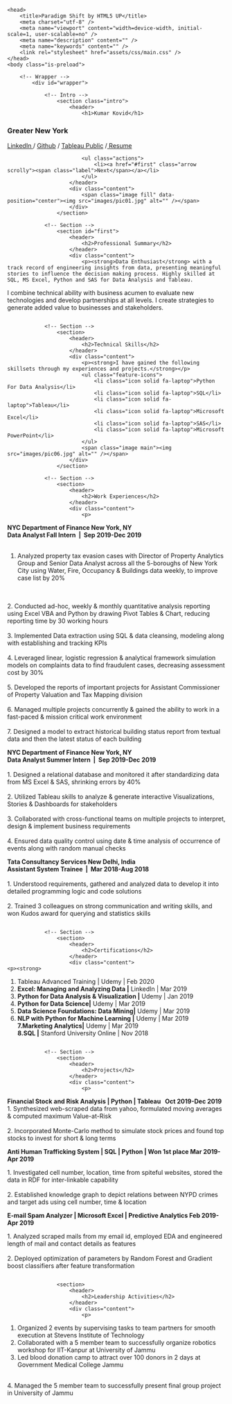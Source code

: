 	<head>
		<title>Paradigm Shift by HTML5 UP</title>
		<meta charset="utf-8" />
		<meta name="viewport" content="width=device-width, initial-scale=1, user-scalable=no" />
		<meta name="description" content="" />
		<meta name="keywords" content="" />
		<link rel="stylesheet" href="assets/css/main.css" />
	</head>
	<body class="is-preload">

		<!-- Wrapper -->
			<div id="wrapper">

				<!-- Intro -->
					<section class="intro">
						<header>
							<h1>Kumar Kovid</h1>
<h3>Greater New York</h3>
							<a href="https://www.linkedin.com/in/kumar-kovid-757738128/">LinkedIn </a> / <a href="https://github.com/kumarkovid">Github</a> / <a href="https://public.tableau.com/profile/kumar.kovid/">Tableau Public</a> /<a href="https://github.com/kumarkovid/Resume/blob/master/Kumar_Kovid_Resume_DA.pdf"> Resume</a>  
</p>

							<ul class="actions">
								<li><a href="#first" class="arrow scrolly"><span class="label">Next</span></a></li>
							</ul>
						</header>
						<div class="content">
							<span class="image fill" data-position="center"><img src="images/pic01.jpg" alt="" /></span>
						</div>
					</section>
<!------------------------------------------------------------->
				<!-- Section -->
					<section id="first">
						<header>
							<h2>Professional Summary</h2>
						</header>
						<div class="content">
							<p><strong>Data Enthusiast</strong> with a track record of engineering insights from data, presenting meaningful stories to influence the decision making process. Highly skilled at SQL, MS Excel, Python and SAS for Data Analysis and Tableau.

I combine technical ability with business acumen to evaluate new technologies and develop partnerships at all levels. I create strategies to generate added value to businesses and stakeholders.</p>
							<span class="image main"><img src="images/pic04.jpg" alt="" /></span>
						</div>
					</section>

<!------------------------------------------------------------->
				<!-- Section -->
					<section>
						<header>
							<h2>Technical Skills</h2>
						</header>
						<div class="content">
							<p><strong>I have gained the following skillsets through my experiences and projects.</strong></p>
							<ul class="feature-icons">
								<li class="icon solid fa-laptop">Python For Data Analysis</li>
								<li class="icon solid fa-laptop">SQL</li>
								<li class="icon solid fa-laptop">Tableau</li>
								<li class="icon solid fa-laptop">Microsoft Excel</li>
								<li class="icon solid fa-laptop">SAS</li>
								<li class="icon solid fa-laptop">Microsoft PowerPoint</li>
							</ul>
							<span class="image main"><img src="images/pic06.jpg" alt="" /></span>
						</div>
					</section>
<!------------------------------------------------------------->
				<!-- Section -->
					<section>
						<header>
							<h2>Work Experiences</h2>
						</header>
						<div class="content">
							<p>
<strong>NYC Department of Finance                   New York, NY</strong><br>
<strong>Data Analyst Fall Intern &nbsp;|&nbsp;  Sep 2019-Dec 2019</strong>
<br>
<br>
1. Analyzed property tax evasion cases with Director of Property Analytics Group and Senior Data Analyst across all the 5-boroughs of New York City using Water, Fire, Occupancy & Buildings data weekly, to improve case list by 20%
<br>
<br>
2. Conducted ad-hoc, weekly & monthly quantitative analysis reporting using Excel VBA and Python by drawing Pivot Tables & Chart, reducing reporting time by 30 working hours
<br>
<br>
3. Implemented Data extraction using SQL & data cleansing, modeling along with establishing and tracking KPIs
<br>
<br>
4. Leveraged linear,  logistic regression & analytical framework simulation models on complaints data to find fraudulent cases, decreasing assessment cost by 30%
<br>
<br>
5. Developed the reports of important projects for Assistant Commissioner of Property Valuation and Tax Mapping division
<br>
<br>
6. Managed multiple projects concurrently & gained the ability to work in a fast-paced & mission critical work environment
<br>
<br>
7. Designed a model to extract historical building status report from textual data and then the latest status of each building
</p>


<p>
<strong>NYC Department of Finance                   New York, NY</strong><br>
<strong>Data Analyst Summer Intern &nbsp;|&nbsp;  Sep 2019-Dec 2019 </strong>
<br>
<br>
1. Designed a relational database and monitored it after standardizing data from MS Excel & SAS, shrinking errors by 40%
<br>
<br>
2. Utilized Tableau skills to analyze & generate interactive Visualizations, Stories & Dashboards for stakeholders
<br>
<br>
3. Collaborated with cross-functional teams on multiple projects to interpret, design & implement business requirements
<br>
<br>
4. Ensured data quality control using date & time analysis of occurrence of events along with random manual checks
</p>

<p>
<strong>Tata Consultancy Services                  New Delhi, India</strong><br>
<strong>Assistant System Trainee &nbsp;|&nbsp; Mar 2018-Aug 2018 </strong>
<br>
<br>
1. Understood requirements, gathered and analyzed data to develop it into detailed programming logic and code solutions

<br>
<br>
2. Trained 3 colleagues on strong communication and writing skills, and won Kudos award for querying and statistics skills
</p>
							<span class="image main"><img src="images/pic03.jpg" alt="" /></span>
			</div>
					</section>

<!------------------------------------------------------------->

				<!-- Section -->
					<section>
						<header>
							<h2>Certifications</h2>
						</header>
						<div class="content">								<p><strong>
1. Tableau Advanced Training |</strong> Udemy | Feb 2020
<br><strong>
2. Excel: Managing and Analyzing Data |</strong> LinkedIn | Mar 2019
<br><strong>
3. Python for Data Analysis & Visualization |</strong> Udemy | Jan 2019
<br><strong>
4. Python for Data Science|</strong> Udemy | Mar 2019
<br><strong>
5. Data Science Foundations: Data Mining|</strong> Udemy | Mar 2019
<br><strong>
6. NLP with Python for Machine Learning |</strong> Udemy | Mar 2019
<br><strong>
7.Marketing Analytics|</strong> Udemy | Mar 2019
<br><strong>
8.SQL |</strong> Stanford University Online | Nov 2018
<br></strong>

</p>
<span class="image main"><img src="images/pic05.jpg" alt="" /></span>
						</div>
					</section>

<!------------------------------------------------------------->
				<!-- Section -->
					<section>
						<header>
							<h2>Projects</h2>
						</header>
						<div class="content">
							<p>
<strong>Financial Stock and Risk Analysis | Python | Tableau                                                      &nbsp;               Oct 2019-Dec 2019<br>
</strong> 1. Synthesized web-scraped data from yahoo, formulated moving averages & computed maximum Value-at-Risk
<br>
<br>
2. Incorporated Monte-Carlo method to simulate stock prices and found top stocks to invest for short & long terms                          
</p>

<p>
<strong>Anti Human Trafficking System | SQL | Python | Won 1st place		                                              Mar 2019-Apr 2019<br>

</strong> 1. Investigated cell number, location, time from spiteful websites, stored the data in RDF for inter-linkable capability
<br>
<br>
2. Established knowledge graph to depict relations between NYPD crimes and target ads using cell number, time & location
</p>

<p>
<strong>E-mail Spam Analyzer | Microsoft Excel | Predictive Analytics	    			               Feb 2019-Apr 2019<br>

</strong> 1. Analyzed scraped mails from my email id, employed EDA and engineered length of mail and contact details as features
<br>
<br>
2. Deployed optimization of parameters by Random Forest and Gradient boost classifiers after feature transformation
</p>
<span class="image main"><img src="images/pic07.jpg" alt="" /></span>

<!------------------------------------------------------------->
<!-- Section -->
					<section>
						<header>
							<h2>Leadership Activities</h2>
						</header>
						<div class="content">
							<p>
1. Organized 2 events by supervising tasks to team partners for smooth execution at Stevens Institute of Technology<br>
2. Collaborated with a 5 member team to successfully organize robotics workshop for IIT-Kanpur at University of Jammu<br>
3. Led blood donation camp to attract over 100 donors in 2 days at Government Medical College Jammu
<br>
4. Managed the 5 member team to successfully present final group project in University of Jammu
</p>
									</header>
									<div class="content">
										<div class="gallery">
							<span class="image main"><img src="images/pic09.jpg" alt="" /></span>
										</div>
									</div>
								</section>
<!------------------------------------------------------------->
				<!-- Elements -->
				<!--
					<section>
						<header>
							<h2>Elements</h2>
						</header>
						<div class="content">

							<section>
								<header>
									<h3>Text</h3>
								</header>
								<div class="content">
									<p>This is <b>bold</b> and this is <strong>strong</strong>. This is <i>italic</i> and this is <em>emphasized</em>.
									This is <sup>superscript</sup> text and this is <sub>subscript</sub> text.
									This is <u>underlined</u> and this is code: <code>for (;;) { ... }</code>. Finally, <a href="#">this is a link</a>.</p>
									<hr />
									<h2>Heading Level 2</h2>
									<h3>Heading Level 3</h3>
									<h4>Heading Level 4</h4>
									<h5>Heading Level 5</h5>
									<hr />
									<h5>Blockquote</h5>
									<blockquote>Fringilla nisl. Donec accumsan interdum nisi, quis tincidunt felis sagittis eget tempus euismod. Vestibulum ante ipsum primis in faucibus vestibulum. Blandit adipiscing eu felis iaculis volutpat ac adipiscing accumsan faucibus. Vestibulum ante ipsum primis in faucibus lorem ipsum dolor sit amet nullam adipiscing eu felis.</blockquote>
									<h5>Preformatted</h5>
									<pre><code>i = 0;

while (!deck.isInOrder()) {
  print 'Iteration ' + i;
  deck.shuffle();
  i++;
}

print 'Sorted in ' + i + ' iterations.';</code></pre>
								</div>
							</section>

							<section>
								<header>
									<h3>Lists</h3>
								</header>
								<div class="content">

									<h4>Unordered</h4>
									<ul>
										<li>Dolor pulvinar etiam.</li>
										<li>Sagittis adipiscing.</li>
										<li>Felis enim feugiat.</li>
									</ul>

									<h4>Alternate</h4>
									<ul class="alt">
										<li>Dolor pulvinar etiam.</li>
										<li>Sagittis adipiscing.</li>
										<li>Felis enim feugiat.</li>
									</ul>

									<h4>Ordered</h4>
									<ol>
										<li>Dolor pulvinar etiam.</li>
										<li>Etiam vel felis viverra.</li>
										<li>Felis enim feugiat.</li>
										<li>Dolor pulvinar etiam.</li>
										<li>Etiam vel felis lorem.</li>
										<li>Felis enim et feugiat.</li>
									</ol>
									<h4>Icons</h4>
									<ul class="icons">
										<li><a href="#" class="icon brands fa-twitter"><span class="label">Twitter</span></a></li>
										<li><a href="#" class="icon brands fa-facebook-f"><span class="label">Facebook</span></a></li>
										<li><a href="#" class="icon brands fa-instagram"><span class="label">Instagram</span></a></li>
										<li><a href="#" class="icon brands fa-github"><span class="label">Github</span></a></li>
									</ul>

									<h4>Actions</h4>
									<ul class="actions">
										<li><a href="#" class="button primary">Default</a></li>
										<li><a href="#" class="button">Default</a></li>
									</ul>
									<ul class="actions stacked">
										<li><a href="#" class="button primary">Default</a></li>
										<li><a href="#" class="button">Default</a></li>
									</ul>
								</div>
							</section>

							<section>
								<header>
									<h3>Table</h3>
								</header>
								<div class="content">
									<h4>Default</h4>
									<div class="table-wrapper">
										<table>
											<thead>
												<tr>
													<th>Name</th>
													<th>Description</th>
													<th>Price</th>
												</tr>
											</thead>
											<tbody>
												<tr>
													<td>Item One</td>
													<td>Ante turpis integer aliquet porttitor.</td>
													<td>29.99</td>
												</tr>
												<tr>
													<td>Item Two</td>
													<td>Vis ac commodo adipiscing arcu aliquet.</td>
													<td>19.99</td>
												</tr>
												<tr>
													<td>Item Three</td>
													<td> Morbi faucibus arcu accumsan lorem.</td>
													<td>29.99</td>
												</tr>
												<tr>
													<td>Item Four</td>
													<td>Vitae integer tempus condimentum.</td>
													<td>19.99</td>
												</tr>
												<tr>
													<td>Item Five</td>
													<td>Ante turpis integer aliquet porttitor.</td>
													<td>29.99</td>
												</tr>
											</tbody>
											<tfoot>
												<tr>
													<td colspan="2"></td>
													<td>100.00</td>
												</tr>
											</tfoot>
										</table>
									</div>

									<h4>Alternate</h4>
									<div class="table-wrapper">
										<table class="alt">
											<thead>
												<tr>
													<th>Name</th>
													<th>Description</th>
													<th>Price</th>
												</tr>
											</thead>
											<tbody>
												<tr>
													<td>Item One</td>
													<td>Ante turpis integer aliquet porttitor.</td>
													<td>29.99</td>
												</tr>
												<tr>
													<td>Item Two</td>
													<td>Vis ac commodo adipiscing arcu aliquet.</td>
													<td>19.99</td>
												</tr>
												<tr>
													<td>Item Three</td>
													<td> Morbi faucibus arcu accumsan lorem.</td>
													<td>29.99</td>
												</tr>
												<tr>
													<td>Item Four</td>
													<td>Vitae integer tempus condimentum.</td>
													<td>19.99</td>
												</tr>
												<tr>
													<td>Item Five</td>
													<td>Ante turpis integer aliquet porttitor.</td>
													<td>29.99</td>
												</tr>
											</tbody>
											<tfoot>
												<tr>
													<td colspan="2"></td>
													<td>100.00</td>
												</tr>
											</tfoot>
										</table>
									</div>
								</div>
							</section>

							<section>
								<header>
									<h3>Buttons</h3>
								</header>
								<div class="content">
									<ul class="actions">
										<li><a href="#" class="button primary">Primary</a></li>
										<li><a href="#" class="button">Default</a></li>
									</ul>
									<ul class="actions">
										<li><a href="#" class="button large">Large</a></li>
										<li><a href="#" class="button">Default</a></li>
										<li><a href="#" class="button small">Small</a></li>
									</ul>
									<ul class="actions">
										<li><a href="#" class="button primary icon solid fa-download">Icon</a></li>
										<li><a href="#" class="button icon solid fa-download">Icon</a></li>
									</ul>
									<ul class="actions">
										<li><span class="button primary disabled">Disabled</span></li>
										<li><span class="button disabled">Disabled</span></li>
									</ul>
								</div>
							</section>

							<section>
								<header>
									<h3>Form</h3>
								</header>
								<div class="content">
									<form method="post" action="#">
										<div class="fields">
											<div class="field half">
												<label for="demo-name">Name</label>
												<input type="text" name="demo-name" id="demo-name" value="" placeholder="Jane Doe" />
											</div>
											<div class="field half">
												<label for="demo-email">Email</label>
												<input type="email" name="demo-email" id="demo-email" value="" placeholder="jane@untitled.tld" />
											</div>
											<div class="field">
												<label for="demo-category">Category</label>
												<select name="demo-category" id="demo-category">
													<option value="">-</option>
													<option value="1">Manufacturing</option>
													<option value="1">Shipping</option>
													<option value="1">Administration</option>
													<option value="1">Human Resources</option>
												</select>
											</div>
											<div class="field half">
												<input type="radio" id="demo-priority-low" name="demo-priority" checked>
												<label for="demo-priority-low">Low</label>
											</div>
											<div class="field half">
												<input type="radio" id="demo-priority-high" name="demo-priority">
												<label for="demo-priority-high">High</label>
											</div>
											<div class="field half">
												<input type="checkbox" id="demo-copy" name="demo-copy">
												<label for="demo-copy">Email me a copy</label>
											</div>
											<div class="field half">
												<input type="checkbox" id="demo-human" name="demo-human" checked>
												<label for="demo-human">Not a robot</label>
											</div>
											<div class="field">
												<label for="demo-message">Message</label>
												<textarea name="demo-message" id="demo-message" placeholder="Enter your message" rows="6"></textarea>
											</div>
										</div>
										<ul class="actions">
											<li><input type="submit" value="Send Message" class="primary" /></li>
											<li><input type="reset" value="Reset" /></li>
										</ul>
									</form>
								</div>
							</section>

						</div>
					</section>
				-->

				<!-- Section -->
					<section>
						<header>
							<h2>Get in touch</h2>
						</header>
						<div class="content">
							<p><strong>
Thank you for your time!</strong></p>
							<form>
								<div class="fields">
									<div class="field half">
										<input type="text" name="name" id="name" placeholder="Name" />
									</div>
									<div class="field half">
										<input type="email" name="email" id="email" placeholder="Email" />
									</div>
									<div class="field">
										<textarea name="message" id="message" placeholder="Message" rows="7"></textarea>
									</div>
								</div>
								<ul class="actions">
									<li><input type="submit" value="Send Message" class="button primary" /></li>
								</ul>
							</form>
						</div>
						<footer>
							<ul class="items">
								<li>
									<h3>Email</h3>
									<a>kkovid@stevens.edu</a>
								</li>
								<li>
									<h3>Phone</h3>
									<a>
(201) 969-6646</a>
								</li>
								<li>
									<h3>Address</h3>
									<span>85 Central Avenue, Jersey City, 07306</span>
								</li>
								<li>
									<h3>Social Media links</h3>
									<ul class="icons">
										<li><a href="https://www.facebook.com/kovid.shukla" class="icon brands fa-facebook-f"><span class="label">Facebook</span></a></li>
										<li><a href="https://www.instagram.com/kovid_shukla/" class="icon brands fa-instagram"><span class="label">Instagram</span></a></li>
										<li><a href="https://www.linkedin.com/in/kumar-kovid-757738128" class="icon brands fa-linkedin-in"><span class="label">LinkedIn</span></a></li>
										<li><a href="https://github.com/kumarkovid" class="icon brands fa-github"><span class="label">GitHub</span></a></li>

									</ul>
								</li>
							</ul>
						</footer>
					</section>

				<!-- Copyright -->
					<div class="copyright">&copy; Untitled. All rights reserved. Design: <a href="https://html5up.net">HTML5 UP</a>.</div>

			</div>

		<!-- Scripts -->
			<script src="assets/js/jquery.min.js"></script>
			<script src="assets/js/jquery.scrolly.min.js"></script>
			<script src="assets/js/browser.min.js"></script>
			<script src="assets/js/breakpoints.min.js"></script>
			<script src="assets/js/util.js"></script>
			<script src="assets/js/main.js"></script>

	</body>
</html>
